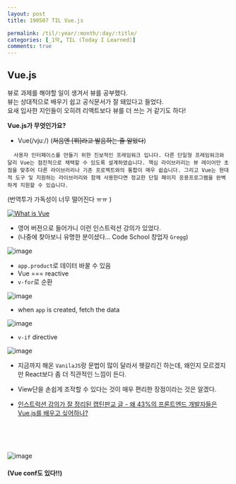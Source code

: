 ```yaml
---
layout: post
title: 190507 TIL Vue.js

permalink: /til/:year/:month/:day/:title/
categories: [_1막, TIL (Today I Learned)]
comments: true
---
```


## **Vue.js**

뷰로 과제를 해야할 일이 생겨서 뷰를 공부했다.  
뷰는 상대적으로 배우기 쉽고 공식문서가 잘 돼있다고 들었다.  
요새 입사한 지인들이 오히려 리액트보다 뷰를 더 쓰는 거 같기도 하다!

**Vue.js가 무엇인가요?** 

- Vue(/vjuː/) (~~처음엔 [뷔]라고 발음하는 줄 알았다~~)
```
  사용자 인터페이스를 만들기 위한 진보적인 프레임워크 입니다. 다른 단일형 프레임워크와 달리 Vue는 점진적으로 채택할 수 있도록 설계하였습니다. 핵심 라이브러리는 뷰 레이어만 초점을 맞추어 다른 라이브러리나 기존 프로젝트와의 통합이 매우 쉽습니다. 그리고 Vue는 현대적 도구 및 지원하는 라이브러리와 함께 사용한다면 정교한 단일 페이지 응용프로그램을 완벽하게 지원할 수 있습니다.
```
(번역투가 가독성이 너무 떨어진다 ㅠㅠ )   


[![What is Vue](https://user-images.githubusercontent.com/40848630/57591540-e6c37e00-756c-11e9-8e94-624e1a1432e0.png)](https://vimeo.com/247494684) 
- 영어 버젼으로 들어가니 이런 인스트럭션 강의가 있었다.
- (나중에 찾아보니 유명한 분이셨다... Code School 창업자 `Gregg`)

![image](https://user-images.githubusercontent.com/40848630/57591595-2f7b3700-756d-11e9-9520-dda21f7de020.png)
- `app.product`로 데이터 바꿀 수 있음 
- Vue === reactive 
- `v-for`로 순환 

![image](https://user-images.githubusercontent.com/40848630/57591625-58033100-756d-11e9-9542-4f5990e5c0ba.png)
- when `app` is created, fetch the data


![image](https://user-images.githubusercontent.com/40848630/57591632-62bdc600-756d-11e9-88a3-5e6b41a371d3.png)
- `v-if` directive

![image](https://user-images.githubusercontent.com/40848630/57591649-79641d00-756d-11e9-8f9f-3cf80af69465.png)


- 지금까지 해온 `VanilaJS`랑 문법이 많이 달라서 헷갈리긴 하는데, 왜인지 모르겠지만 React보다 좀 더 직관적인 느낌이 든다. 

- View단을 손쉽게 조작할 수 있다는 것이 매우 편리한 장점이라는 것은 알겠다. 

- [인스트럭션 강의가 잘 정리된 캡틴판교 글 - 왜 43%의 프론트엔드 개발자들은 Vue.js를 배우고 싶어하나?](https://joshua1988.github.io/web-development/translation/why-43percent-devs-wanna-learn-vuejs/)

<br/>
<br/>
<br/>

![image](https://user-images.githubusercontent.com/40848630/57592382-605d6b00-7571-11e9-9164-456cc78b8428.png)
#### (Vue conf도 있다!!)
